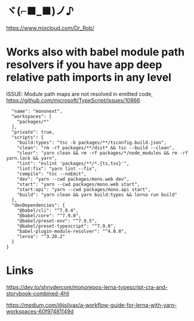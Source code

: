 # ヾ(⌐■_■)ノ♪ 
https://www.mixcloud.com/Dr_Rob/

# Works also with babel module path resolvers if you have app deep relative path imports in any level
ISSUE: Module path maps are not resolved in emitted code, https://github.com/microsoft/TypeScript/issues/10866

```json{
  "name": "mononext",
  "workspaces": [
    "packages/*"
  ],
  "private": true,
  "scripts": {
    "build:types": "tsc -b packages/**/tsconfig.build.json",
    "clean": "rm -rf packages/**/dist* && tsc --build --clean",
    "clear": "yarn clean && rm -rf packages/*/node_modules && rm -rf yarn.lock && yarn",
    "lint": "eslint 'packages/**/*.{ts,tsx}'",
    "lint:fix": "yarn lint --fix",
    "compile": "tsc --noEmit",
    "dev": "yarn --cwd packages/mono.web dev",
    "start": "yarn --cwd packages/mono.web start",
    "start:api": "yarn --cwd packages/mono.api start",
    "build": "yarn clean && yarn build:types && lerna run build"
  },
  "devDependencies": {
    "@babel/cli": "^7.8.4",
    "@babel/core": "^7.9.0",
    "@babel/preset-env": "^7.9.5",
    "@babel/preset-typescript": "^7.9.0",
    "babel-plugin-module-resolver": "^4.0.0",
    "lerna": "^3.20.2"
  }
}
```

# Links
https://dev.to/shnydercom/monorepos-lerna-typescript-cra-and-storybook-combined-4hli

https://medium.com/@jsilvax/a-workflow-guide-for-lerna-with-yarn-workspaces-60f97481149d

